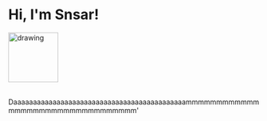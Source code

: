 <h1>Hi, I'm Snsar!</h1> <img src="https://acegif.com/wp-content/uploads/2021/4fh5wi/pepefrg-21.gif" alt="drawing"  height = "100"/> <br> <br> 

Daaaaaaaaaaaaaaaaaaaaaaaaaaaaaaaaaaaaaaaaaaaammmmmmmmmmmmmmmmmmmmmmmmmmmmmmmmm'
